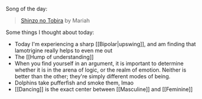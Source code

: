 Song of the day:
> [Shinzo no Tobira](https://www.youtube.com/watch?v=iRgLhEGEetc) by Mariah

Some things I thought about today:
- Today I'm experiencing a sharp [[Bipolar|upswing]], and am finding that lamotrigine really helps to even me out
- The [[Hump of understanding]]
- When you find yourself in an argument, it is important to determine whether it is in the arena of logic, or the realm of emotion. Neither is better than the other; they're simply different modes of being.
- Dolphins take pufferfish and smoke them, lmao
- [[Dancing]] is the exact center between [[Masculine]] and [[Feminine]]
